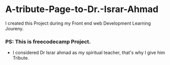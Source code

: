 # A-tribute-Page-to-Dr.-Israr-Ahmad
I created this Project during my Front end web Development Learning Joureny. 
### PS: This is freecodecamp Project.
- I considered Dr Israr ahmad as my spiritual teacher, that's why I give him Tribute.

